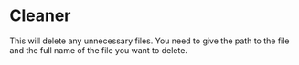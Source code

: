 # Cleaner
This will delete any unnecessary files.
You need to give the path to the file and the full name of the file you want to delete.
